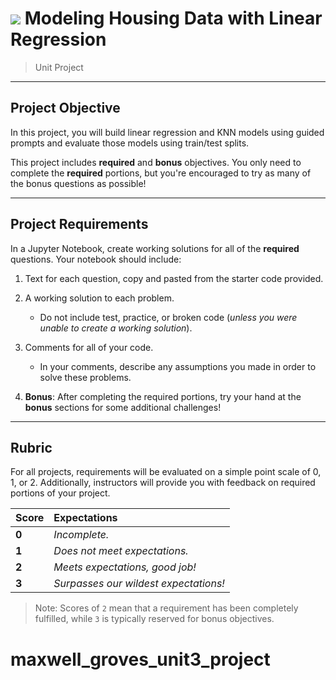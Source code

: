 # ![](https://ga-dash.s3.amazonaws.com/production/assets/logo-9f88ae6c9c3871690e33280fcf557f33.png) Modeling Housing Data with Linear Regression

> Unit Project

---

## Project Objective

In this project, you will build linear regression and KNN models using guided prompts and evaluate those models using train/test splits.

This project includes **required** and **bonus** objectives. You only need to complete the **required** portions, but you're encouraged to try as many of the bonus questions as possible!

---

## Project Requirements

In a Jupyter Notebook, create working solutions for all of the **required** questions. Your notebook should include:

1. Text for each question, copy and pasted from the starter code provided.
2. A working solution to each problem.
   - Do not include test, practice, or broken code (*unless you were unable to create a working solution*).
3. Comments for all of your code.
   - In your comments, describe any assumptions you made in order to solve these problems.

4. **Bonus**: After completing the required portions, try your hand at the **bonus** sections for some additional challenges!


---

## Rubric

For all projects, requirements will be evaluated on a simple point scale of 0, 1, or 2. Additionally, instructors will provide you with feedback on required portions of your project.

Score | Expectations
:--- | :---
**0** | _Incomplete._
**1** | _Does not meet expectations._
**2** | _Meets expectations, good job!_
**3** | _Surpasses our wildest expectations!_

> Note: Scores of `2` mean that a requirement has been completely fulfilled, while `3` is typically reserved for bonus objectives.
# maxwell_groves_unit3_project
